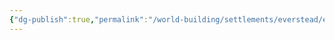 ```yaml
---
{"dg-publish":true,"permalink":"/world-building/settlements/everstead/everstead/","created":"2024-05-29T18:03:55.724-04:00","updated":"2025-02-03T15:55:01.370-05:00"}
---
```


